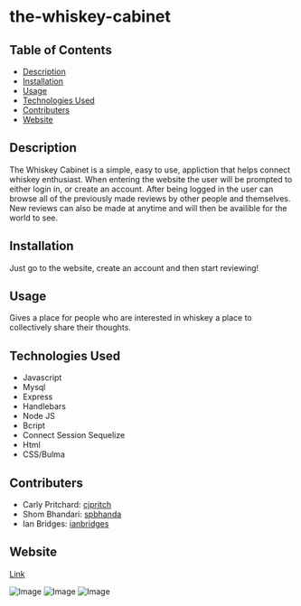 # the-whiskey-cabinet

<h2> Table of Contents </h2> 

- [Description](#description)
- [Installation](#installation)
- [Usage](#usage)
- [Technologies Used](#technologiesused)
- [Contributers](#contributers)
- [Website](#website)
<h2>Description</h2><p>The Whiskey Cabinet is a simple, easy to use, appliction that helps connect whiskey enthusiast. When entering the website the user will be prompted to either login in, or create an account. After being logged in the user can browse all of the previously made reviews by other people and themselves. New reviews can also be made at anytime and will then be availible for the world to see.</p>
<h2>Installation</h2><p>Just go to the website, create an account and then start reviewing!</p>
<h2>Usage</h2><p>Gives a place for people who are interested in whiskey a place to collectively share their thoughts.</p>
<h2>Technologies Used</h2>

- Javascript
- Mysql
- Express
- Handlebars
- Node JS
- Bcript
- Connect Session Sequelize 
- Html
- CSS/Bulma

<h2>Contributers</h2>

- Carly Pritchard: [cjpritch](https://github.com/cjpritch)
- Shom Bhandari: [spbhanda](https://github.com/spbhanda)
- Ian Bridges: [ianbridges](https://github.com/ianbridges)

<h2>Website</h2>

[Link](https://the-whiskey-cabinet.herokuapp.com/)

![Image]()
![Image]()
![Image]()